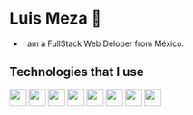 # Luis Meza 👋
- I am a FullStack Web Deloper from México.

## Technologies that I use
<img width='30px' height='30px' src="https://cdn.jsdelivr.net/gh/devicons/devicon@latest/icons/django/django-plain.svg" />
<img width='30px' height='30px' src="https://cdn.jsdelivr.net/gh/devicons/devicon@latest/icons/react/react-original.svg" />
<img width='30px' height='30px' src="https://cdn.jsdelivr.net/gh/devicons/devicon@latest/icons/python/python-original.svg" />
<img width='30px' height='30px' src="https://cdn.jsdelivr.net/gh/devicons/devicon@latest/icons/javascript/javascript-original.svg" />
<img width='30px' height='30px' src="https://cdn.jsdelivr.net/gh/devicons/devicon@latest/icons/html5/html5-original.svg" />
<img width='30px' height='30px' src="https://cdn.jsdelivr.net/gh/devicons/devicon@latest/icons/css3/css3-original.svg" />
<img width='30px' height='30px' src="https://cdn.jsdelivr.net/gh/devicons/devicon@latest/icons/tailwindcss/tailwindcss-original.svg" />
 <img width='30px' height='30px' src="https://cdn.jsdelivr.net/gh/devicons/devicon@latest/icons/git/git-original.svg" />
<!--
**luismeza8/luismeza8** is a ✨ _special_ ✨ repository because its `README.md` (this file) appears on your GitHub profile.

Here are some ideas to get you started:

- 🔭 I’m currently working on ...
- 🌱 I’m currently learning ...
- 👯 I’m looking to collaborate on ...
- 🤔 I’m looking for help with ...
- 💬 Ask me about ...
- 📫 How to reach me: ...
- 😄 Pronouns: ...
- ⚡ Fun fact: ...
-->
